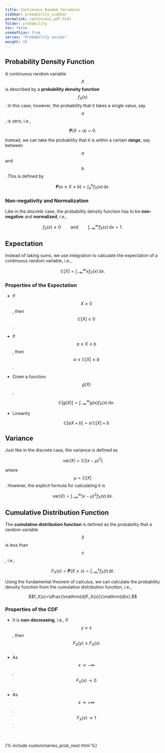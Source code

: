 ```yaml
---
title: Continuous Random Variables
sidebar: probability_sidebar
permalink: continuous_pdf.html
folder: probability
toc: false
usemathjax: true
series: "Probability series"
weight: 20
---
```


## Probability Density Function

A continuous random variable $$X$$ is described by a **probability density function** $$f_X(x)$$. In this case, however, the probability that it takes a single value, say $$a$$, is zero, i.e.,

$$\mathbf{P}(X=a)=0.$$

Instead, we can take the probability that it is within a certain ***range***, say between $$a$$ and $$b$$. This is defined by

$$\mathbf{P}(a\leq X\leq b)=\int_{a}^{b}f_X(x)\,\mathrm{d}x.$$

### Non-negativity and Normalization

Like in the discrete case, the probability density function has to be **non-negative** and **normalized**, i.e.,

$$f_X(x)\geq 0\qquad\text{and}\qquad\int_{-\infty}^{\infty}f_X(x)\,\mathrm{d}x=1.$$


## Expectation

Instead of taking sums, we use integration to calculate the expectation of a continuous random variable, i.e.,

$$\mathbb{E}[X]=\int_{-\infty}^{\infty}xf_X(x)\,\mathrm{d}x.$$

### Properties of the Expectation

* If $$X\geq 0$$, then $$\mathbb{E}[X]\geq 0$$.
* If $$a\leq X\leq b$$, then $$a\leq\mathbb{E}[X]\leq b$$.
* Given a function $$g(X)$$,

  $$\mathbb{E}[g(X)]=\int_{-\infty}^{\infty}g(x)f_X(x)\,\mathrm{d}x.$$

* Linearity

  $$\mathbb{E}[aX+b]=a\,\mathbb{E}[X]+b$$

## Variance

Just like in the discrete case, the variance is defined as

$$\mathrm{var}(X)=\mathbb{E}[(x-\mu)^2]$$

where $$\mu=\mathbb{E}[X]$$. However, the explicit formula for calculating it is

$$\mathrm{var}(X)=\int_{-\infty}^{\infty}(x-\mu)^2f_X(x)\,\mathrm{d}x.$$

## Cumulative Distribution Function

The **cumulative distribution function** is defined as the probability that a random variable $$X$$ is less than $$x$$, i.e.,

$$F_X(x)=\mathbf{P}(X\leq x)=\int_{-\infty}^{x}f_X(t)\,\mathrm{d}t.$$

Using the fundamental theorem of calculus, we can calculate the probability density function from the cumulative distribution function, i.e.,

$$f_X(x)=\dfrac{\mathrm{d}F_X(x)}{\mathrm{d}x}.$$

### Properties of the CDF

* It is **non-decreasing**, i.e., if $$y\geq x$$, then $$F_X(y)\geq F_X(x)$$.
* As $$x\rightarrow -\infty$$, $$F_X(x)\rightarrow 0$$.
* As $$x\rightarrow +\infty$$, $$F_X(x)\rightarrow 1$$.

<br>

{% include custom/series_prob_next.html %}
